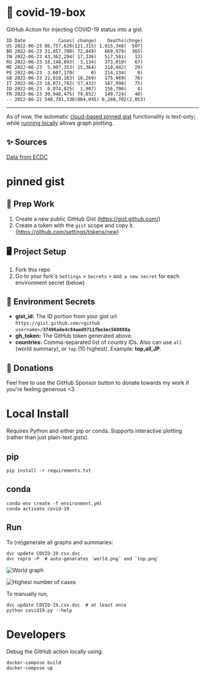 # 🏥 covid-19-box

GitHub Action for injecting COVID-19 status into a gist.

```
ID Date            Cases( change)    Deaths(chnge)
US 2022-06-23 86,757,620(121,315) 1,015,348(  507)
BR 2022-06-23 31,857,700( 72,049)   669,978(  365)
IN 2022-06-23 43,362,294( 17,336)   517,581(   13)
RU 2022-06-23 18,140,893(  3,134)   373,010(   67)
ME 2022-06-23  5,907,353( 15,364)   318,442(   29)
PE 2022-06-23  3,607,170(      0)   214,134(    0)
GB 2022-06-23 21,818,163( 18,269)   175,969(   76)
IT 2022-06-23 18,071,782( 57,432)   167,998(   75)
ID 2022-06-23  6,074,825(  1,907)   156,706(    4)
FR 2022-06-23 30,948,475( 79,852)   149,724(   40)
-- 2022-06-22 540,781,330(804,045) 6,280,702(2,053)
```

---

As of now, the automatic [cloud-based pinned gist](#pinned-gist) functionality is text-only;
while [running locally](#local-install) allows graph plotting.

## ✨ Sources

[Data from ECDC](https://www.ecdc.europa.eu/en/publications-data/download-todays-data-geographic-distribution-covid-19-cases-worldwide)

# pinned gist

## 🎒 Prep Work
1. Create a new public GitHub Gist (https://gist.github.com/)
1. Create a token with the `gist` scope and copy it. (https://github.com/settings/tokens/new)

## 🖥 Project Setup
1. Fork this repo
1. Go to your fork's `Settings` > `Secrets` > `Add a new secret` for each environment secret (below)

## 🤫 Environment Secrets
- **gist_id:** The ID portion from your gist url `https://gist.github.com/<github username>/`**`37496a4e4c84aed9711fbe3ec560888a`**.
- **gh_token:** The GitHub token generated above.
- **countries:** Comma-separated list of country IDs. Also can use `all` (world summary), or `top` (10 highest). Example: **top,all,JP**.

## 💸 Donations

Feel free to use the GitHub Sponsor button to donate towards my work if you're feeling generous <3

# Local Install

Requires Python and either pip or conda. Supports interactive plotting (rather than just plain-text gists).

## pip

```
pip install -r requirements.txt
```

## conda

```
conda env create -f environment.yml
conda activate covid-19
```

## Run

To (re)generate all graphs and summaries:

```
dvc update COVID-19.csv.dvc
dvc repro -P  # auto-generates `world.png` and `top.png`
```

![World graph](world.png)

![Highest number of cases](top.png)

To manually run,

```
dvc update COVID-19.csv.dvc  # at least once
python covid19.py --help
```

# Developers

Debug the GitHub action locally using:

```
docker-compose build
docker-compose up
```

